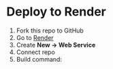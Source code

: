 # Deploy to Render

1. Fork this repo to GitHub
2. Go to [Render](https://render.com)
3. Create **New → Web Service**
4. Connect repo
5. Build command: